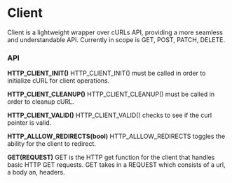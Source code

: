 # Client
Client is a lightweight wrapper over cURLs API, providing a more seamless and understandable API.
Currently in scope is GET, POST, PATCH, DELETE.

### API
**HTTP_CLIENT_INIT()** 
HTTP_CLIENT_INIT() must be called in order to initialize cURL for client operations.

**HTTP_CLIENT_CLEANUP()**
HTTP_CLIENT_CLEANUP() must be called in order to cleanup cURL.

**HTTP_CLIENT_VALID()**
HTTP_CLIENT_VALID() checks to see if the curl pointer is valid.

**HTTP_ALLLOW_REDIRECTS(bool)**
HTTP_ALLLOW_REDIRECTS toggles the ability for the client to redirect.

**GET(REQUEST)**
GET is the HTTP get function for the client that handles basic HTTP GET requests. GET takes in a REQUEST which consists of a url, a body an, headers.